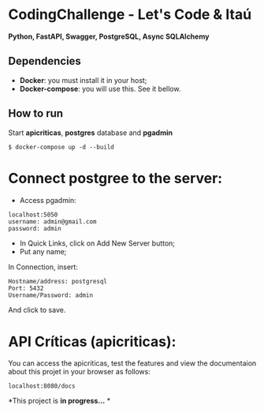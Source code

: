 ﻿# CodingChallenge - Let's Code & Itaú
 
**Python, FastAPI, Swagger, PostgreSQL, Async SQLAlchemy**

## Dependencies
* **Docker**: you must install it in your host; 
* **Docker-compose**: you will use this. See it bellow.

## How to run

Start **apicriticas**, **postgres** database and **pgadmin**
```shell
$ docker-compose up -d --build
```
# Connect postgree to the server:
* Access pgadmin:
```shell
localhost:5050
username: admin@gmail.com
password: admin
```
* In Quick Links, click on Add New Server button;
* Put any name;

In Connection, insert:
```shell
Hostname/address: postgresql
Port: 5432
Username/Password: admin
```
And click to save.

# API Críticas (apicriticas):
You can access the apicriticas, test the features and view the documentaion about this projet in your browser as follows:
```shell
localhost:8080/docs
```

*This project is **in progress...** *

